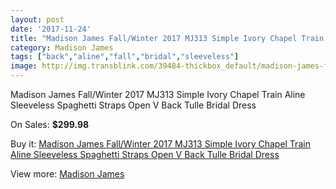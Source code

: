 ```yaml
---
layout: post
date: '2017-11-24'
title: "Madison James Fall/Winter 2017 MJ313 Simple Ivory Chapel Train Aline Sleeveless Spaghetti Straps Open V Back Tulle Bridal Dress"
category: Madison James
tags: ["back","aline","fall","bridal","sleeveless"]
image: http://img.transblink.com/39484-thickbox_default/madison-james-fall-winter-2017-mj313-simple-ivory-chapel-train-aline-sleeveless-spaghetti-straps-open-v-back-tulle-bridal-dress.jpg
---
```

Madison James Fall/Winter 2017 MJ313 Simple Ivory Chapel Train Aline Sleeveless Spaghetti Straps Open V Back Tulle Bridal Dress

On Sales: **$299.98**
<a href="https://www.transblink.com/en/madison-james/12349-madison-james-fall-winter-2017-mj313-simple-ivory-chapel-train-aline-sleeveless-spaghetti-straps-open-v-back-tulle-bridal-dress.html"><amp-img layout="responsive" width="600" height="600" src="//img.transblink.com/39484-thickbox_default/madison-james-fall-winter-2017-mj313-simple-ivory-chapel-train-aline-sleeveless-spaghetti-straps-open-v-back-tulle-bridal-dress.jpg" alt="Madison James Fall/Winter 2017 MJ313 Simple Ivory Chapel Train Aline Sleeveless Spaghetti Straps Open V Back Tulle Bridal Dress 0" /></a>
<a href="https://www.transblink.com/en/madison-james/12349-madison-james-fall-winter-2017-mj313-simple-ivory-chapel-train-aline-sleeveless-spaghetti-straps-open-v-back-tulle-bridal-dress.html"><amp-img layout="responsive" width="600" height="600" src="//img.transblink.com/39489-thickbox_default/madison-james-fall-winter-2017-mj313-simple-ivory-chapel-train-aline-sleeveless-spaghetti-straps-open-v-back-tulle-bridal-dress.jpg" alt="Madison James Fall/Winter 2017 MJ313 Simple Ivory Chapel Train Aline Sleeveless Spaghetti Straps Open V Back Tulle Bridal Dress 1" /></a>
<a href="https://www.transblink.com/en/madison-james/12349-madison-james-fall-winter-2017-mj313-simple-ivory-chapel-train-aline-sleeveless-spaghetti-straps-open-v-back-tulle-bridal-dress.html"><amp-img layout="responsive" width="600" height="600" src="//img.transblink.com/39488-thickbox_default/madison-james-fall-winter-2017-mj313-simple-ivory-chapel-train-aline-sleeveless-spaghetti-straps-open-v-back-tulle-bridal-dress.jpg" alt="Madison James Fall/Winter 2017 MJ313 Simple Ivory Chapel Train Aline Sleeveless Spaghetti Straps Open V Back Tulle Bridal Dress 2" /></a>
<a href="https://www.transblink.com/en/madison-james/12349-madison-james-fall-winter-2017-mj313-simple-ivory-chapel-train-aline-sleeveless-spaghetti-straps-open-v-back-tulle-bridal-dress.html"><amp-img layout="responsive" width="600" height="600" src="//img.transblink.com/39487-thickbox_default/madison-james-fall-winter-2017-mj313-simple-ivory-chapel-train-aline-sleeveless-spaghetti-straps-open-v-back-tulle-bridal-dress.jpg" alt="Madison James Fall/Winter 2017 MJ313 Simple Ivory Chapel Train Aline Sleeveless Spaghetti Straps Open V Back Tulle Bridal Dress 3" /></a>
<a href="https://www.transblink.com/en/madison-james/12349-madison-james-fall-winter-2017-mj313-simple-ivory-chapel-train-aline-sleeveless-spaghetti-straps-open-v-back-tulle-bridal-dress.html"><amp-img layout="responsive" width="600" height="600" src="//img.transblink.com/39486-thickbox_default/madison-james-fall-winter-2017-mj313-simple-ivory-chapel-train-aline-sleeveless-spaghetti-straps-open-v-back-tulle-bridal-dress.jpg" alt="Madison James Fall/Winter 2017 MJ313 Simple Ivory Chapel Train Aline Sleeveless Spaghetti Straps Open V Back Tulle Bridal Dress 4" /></a>
<a href="https://www.transblink.com/en/madison-james/12349-madison-james-fall-winter-2017-mj313-simple-ivory-chapel-train-aline-sleeveless-spaghetti-straps-open-v-back-tulle-bridal-dress.html"><amp-img layout="responsive" width="600" height="600" src="//img.transblink.com/39485-thickbox_default/madison-james-fall-winter-2017-mj313-simple-ivory-chapel-train-aline-sleeveless-spaghetti-straps-open-v-back-tulle-bridal-dress.jpg" alt="Madison James Fall/Winter 2017 MJ313 Simple Ivory Chapel Train Aline Sleeveless Spaghetti Straps Open V Back Tulle Bridal Dress 5" /></a>

Buy it: [Madison James Fall/Winter 2017 MJ313 Simple Ivory Chapel Train Aline Sleeveless Spaghetti Straps Open V Back Tulle Bridal Dress](https://www.transblink.com/en/madison-james/12349-madison-james-fall-winter-2017-mj313-simple-ivory-chapel-train-aline-sleeveless-spaghetti-straps-open-v-back-tulle-bridal-dress.html "Madison James Fall/Winter 2017 MJ313 Simple Ivory Chapel Train Aline Sleeveless Spaghetti Straps Open V Back Tulle Bridal Dress")

View more: [Madison James](https://www.transblink.com/en/70-madison-james "Madison James")